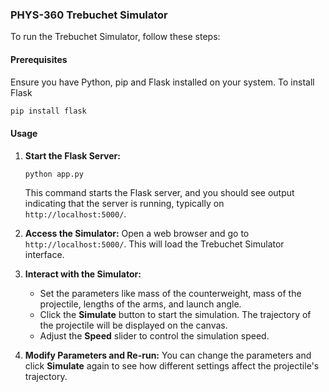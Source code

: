 ### PHYS-360 Trebuchet Simulator

To run the Trebuchet Simulator, follow these steps:

#### Prerequisites

Ensure you have Python, pip and Flask installed on your system. To install Flask

```bash
pip install flask
```

#### Usage

1. **Start the Flask Server:**

   ```bash
   python app.py
   ```

   This command starts the Flask server, and you should see output indicating that the server is running, typically on `http://localhost:5000/`.

2. **Access the Simulator:**
   Open a web browser and go to `http://localhost:5000/`. This will load the Trebuchet Simulator interface.

3. **Interact with the Simulator:**

   - Set the parameters like mass of the counterweight, mass of the projectile, lengths of the arms, and launch angle.
   - Click the **Simulate** button to start the simulation. The trajectory of the projectile will be displayed on the canvas.
   - Adjust the **Speed** slider to control the simulation speed.

4. **Modify Parameters and Re-run:**
   You can change the parameters and click **Simulate** again to see how different settings affect the projectile's trajectory.

